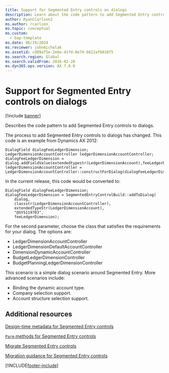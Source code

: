 ```yaml
---
title: Support for Segmented Entry controls on dialogs
description: Learn about the code pattern to add Segmented Entry controls to dialogs, including various code examples for legacy and current releases.
author: RyanCCarlson2
ms.author: rcarlson
ms.topic: conceptual
ms.custom: 
  - bap-template
ms.date: 06/19/2024
ms.reviewer: johnmichalak
ms.assetid: cd09af5e-2e6e-41fd-8e74-6612afb016f5
ms.search.region: Global
ms.search.validFrom: 2016-02-28
ms.dyn365.ops.version: AX 7.0.0
---
```


# Support for Segmented Entry controls on dialogs

[!include [banner](../includes/banner.md)]

Describes the code pattern to add Segmented Entry controls to dialogs.

The process to add Segmented Entry controls to dialogs has changed. This code is an example from Dynamics AX 2012:

```xpp
DialogField dialogFeeLedgerDimension;
LedgerDimensionAccountController ledgerDimensionAccountController;
dialogFeeLedgerDimension = dialog.addFieldValue(extendedtypestr(LedgerDimensionAccount),feeLedgerDimension,"@SYS119703");
ledgerDimensionAccountController = LedgerDimensionAccountController::constructForDialog(dialogFeeLedgerDimension);
```

In the current release, this code would be converted to:

```xpp
DialogField dialogFeeLedgerDimension;
dialogFeeLedgerDimension = SegmentedEntryControlBuild::addToDialog(
    dialog, 
    classstr(LedgerDimensionAccountController), 
    extendedTypeStr(LedgerDimensionAccount), 
    "@SYS119703", 
    feeLedgerDimension);
```

For the second parameter, choose the class that satisfies the requirements for your dialog.  The options are:

-   LedgerDimensionAccountController
-   LedgerDimensionDefaultAccountController
-   DimensionDynamicAccountController
-   BudgetLedgerDimensionController
-   BudgetPlanningLedgerDimensionController

This scenario is a simple dialog scenario around Segmented Entry. More advanced scenarios include:

-   Binding the dynamic account type.
-   Company selection support.
-   Account structure selection support.


## Additional resources

[Design-time metadata for Segmented Entry controls](segmented-entry-control-metadata-specification.md)

[`Parm` methods for Segmented Entry controls](segmented-entry-control-parm-method-specification.md)

[Migrate Segmented Entry controls](segmented-entry-control-conversion.md)

[Migration guidance for Segmented Entry controls](segmented-entry-control-migration-guidance.md)


[!INCLUDE[footer-include](../../../includes/footer-banner.md)]
